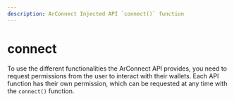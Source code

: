 ```yaml
---
description: ArConnect Injected API `connect()` function
---
```


# connect

To use the different functionalities the ArConnect API provides, you need to request permissions from the user to interact with their wallets. Each API function has their own permission, which can be requested at any time with the `connect()` function.

